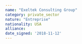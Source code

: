 ```yaml
---
name: "Exeltek Consulting Group"
category: private_sector
nature: "Entreprise"
nationality: USA
alliance: 
date_signed: '2018-11-12'
---
```

    